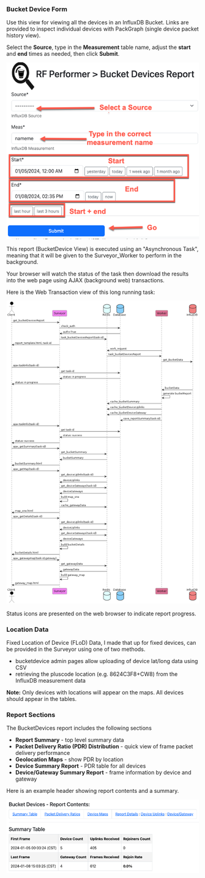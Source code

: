 
### Bucket Device Form

Use this view for viewing all the devices in an InfluxDB Bucket. Links are provided to inspect individual devices with PackGraph (single device packet history view).

Select the **Source**, type in the **Measurement** table name, adjust the __start__ and __end__ times as needed, then click **Submit**.

![Bucket Device Report Form](images/surveyor_bucketdeviceform.png)

This report (BucketDevice View) is executed using an "Asynchronous Task", meaning that it will be given to the Surveyor_Worker to perform in the background.

Your browser will watch the status of the task then download the results into the web page using AJAX (background web) transactions.

Here is the Web Transaction view of this long running task:

![BucketDeviceReport - Transactions](diagrams/bucketDevicesReport.png)

Status icons are presented on the web browser to indicate report progress.

### Location Data

Fixed Location of Device (FLoD) Data, I made that up for fixed devices, can be provided in the Surveyor using one of two methods.
- bucketdevice admin pages allow uploading of device lat/long data using CSV
- retrieving the pluscode location (e.g. 8624C3F8+CW8) from the InfluxDB measurement data

**Note:** Only devices with locations will appear on the maps. All devices should appear in the tables.

### Report Sections

The BucketDevices report includes the following sections
- **Report Summary** - top level summary data
- **Packet Delivery Ratio (PDR) Distribution** - quick view of frame packet delivery performance
- **Geolocation Maps** - show PDR by location
- **Device Summary Report** - PDR table for all devices
- **Device/Gateway Summary Report** - frame information by device and gateway

Here is an example header showing report contents and a summary.

![Bucket Device Report Header - Contents/Summary](images/surveyor_bucketdevicereportheader.png)